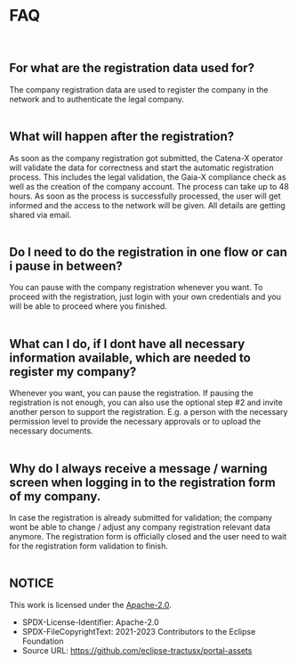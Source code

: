 # FAQ

<br>

## For what are the registration data used for?

The company registration data are used to register the company in the network and to authenticate the legal company.
<br>
<br>

## What will happen after the registration?

As soon as the company registration got submitted, the Catena-X operator will validate the data for correctness and start the automatic registration process. This includes the legal validation, the Gaia-X compliance check as well as the creation of the company account.
The process can take up to 48 hours. As soon as the process is successfully processed, the user will get informed and the access to the network will be given. All details are getting shared via email.
<br>
<br>

## Do I need to do the registration in one flow or can i pause in between?

You can pause with the company registration whenever you want. To proceed with the registration, just login with your own credentials and you will be able to proceed where you finished.
<br>
<br>

## What can I do, if I dont have all necessary information available, which are needed to register my company?

Whenever you want, you can pause the registration.
If pausing the registration is not enough, you can also use the optional step #2 and invite another person to support the registration. E.g. a person with the necessary permission level to provide the necessary approvals or to upload the necessary documents.
<br>
<br>

## Why do I always receive a message / warning screen when logging in to the registration form of my company.

In case the registration is already submitted for validation; the company wont be able to change / adjust any company registration relevant data anymore. The registration form is officially closed and the user need to wait for the registration form validation to finish.
<br>
<br>

## NOTICE

This work is licensed under the [Apache-2.0](https://www.apache.org/licenses/LICENSE-2.0).

- SPDX-License-Identifier: Apache-2.0
- SPDX-FileCopyrightText: 2021-2023 Contributors to the Eclipse Foundation
- Source URL: https://github.com/eclipse-tractusx/portal-assets
